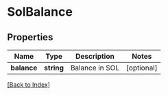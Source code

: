 # SolBalance

## Properties

Name | Type | Description | Notes
------------ | ------------- | ------------- | -------------
**balance** | **string** | Balance in SOL | [optional]

[[Back to Index]](../index.md)
